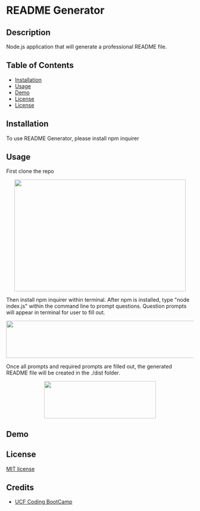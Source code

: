 # README Generator
## Description 
Node.js application that will generate a professional README file.

## Table of Contents

* [Installation](#installation)
* [Usage](#usage)
* [Demo](#Demo)
* [License](#license)
* [License](#license)

## Installation 
To use README Generator, please install npm inquirer

## Usage 
 First clone the repo
 <p align="center">
  <img width="460" height="300" src="https://user-images.githubusercontent.com/65797801/102832749-49bdfd80-43bd-11eb-89a1-409ed0b397f7.png">
</p>
 
 
Then install npm inquirer within terminal.
After npm is installed, type "node index.js" within the command line to prompt questions. Question prompts will appear in terminal for user to fill out. 
 <p align="center">
  <img width="800" height="100" src="https://user-images.githubusercontent.com/65797801/102833225-7aeafd80-43be-11eb-8b17-54399fb391c8.png">
</p>



Once all prompts and required prompts are filled out, the generated README file will be created in the ./dist folder.
 <p align="center">
  <img width="300" height="100" src="https://user-images.githubusercontent.com/65797801/102833303-b4bc0400-43be-11eb-9bf0-500f6b32b452.png">
</p>


## Demo

## License
[MIT license](https://github.com/jconeff/README_generator/blob/main/LICENSE)

## Credits
* [UCF Coding BootCamp](https://github.com/coding-boot-camp/potential-enigma)

